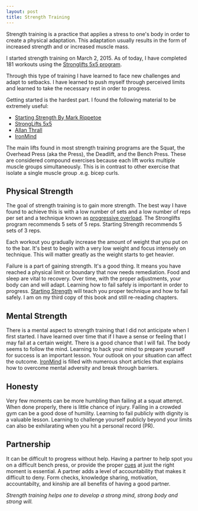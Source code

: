 ```yaml
---
layout: post
title: Strength Training
---
```


Strength training is a practice that applies a stress to one's body in
order to create a physical adaptation. This adaptation usually results
in the form of increased strength and or increased muscle mass.

I started strength training on March 2, 2015. As of today, I have
completed 181 workouts using the [Stronglifts 5x5 program](http://stronglifts.com/).

Through this type of training I have learned to face new challenges and adapt to
setbacks. I have learned to push myself through perceived limits and
learned to take the necessary rest in order to progress.

Getting started is the hardest part. I found the following material to
be extremely useful:

* [Starting Strength By Mark Rippetoe](https://www.amazon.ca/Starting-Strength-Basic-Barbell-Training/dp/0982522738)
* [StrongLifts 5x5](http://stronglifts.com/)
* [Allan Thrall](https://www.youtube.com/user/athrall7)
* [IronMind](https://www.amazon.ca/Ironmind-Stronger-Minds-Bodies/dp/0926888021)

The main lifts found in most strength training programs are the
Squat, the Overhead Press (aka the Press), the Deadlift, and the Bench
Press. These are considered compound exercises because each lift works
multiple muscle groups simultaneously. This is in contrast to
other exercise that isolate a single muscle group .e.g. bicep curls.

## Physical Strength

The goal of strength training is to gain more strength. The best way I
have found to achieve this is with a low number of sets and a low number of reps per set 
and a technique known as [progressive overload](https://en.wikipedia.org/wiki/Progressive_overload). 
The Stronglifts program recommends 5 sets of 5 reps. Starting Strength
recommends 5 sets of 3 reps.

Each workout you gradually increase the amount of weight that you put on
to the bar. It's best to begin with a very low weight and focus
intensely on technique. This will matter greatly as the weight starts to
get heavier.

Failure is a part of gaining strength. It's a good thing. It means you
have reached a physical limit or boundary that now needs remediation.
Food and sleep are vital to recovery. Over time, with the proper
adjustments, your body can and will adapt. Learning how to fail safely is
important in order to progress. 
[Starting Strength](https://www.amazon.ca/Starting-Strength-Basic-Barbell-Training/dp/0982522738) 
will teach you proper technique and how to fail safely. 
I am on my third copy of this book and still re-reading chapters.

## Mental Strength

There is a mental aspect to strength training that I did not anticipate
when I first started. I have learned over time that if I have a sense or
feeling that I may fail at a certain weight. There is a good chance that
I will fail. The body seems to follow the mind. Learning to hack your mind to
prepare yourself for success is an important lesson. Your outlook on
your situation can affect the outcome. [IronMind](https://www.amazon.ca/Ironmind-Stronger-Minds-Bodies/dp/0926888021)
is filled with numerous short articles that explains how to overcome 
mental adversity and break through barriers.

## Honesty

Very few moments can be more humbling than failing at a squat attempt.
When done properly, there is little chance of injury. Failing in a crowded gym
can be a good dose of humility. Learning to fail publicly with dignity
is a valuable lesson. Learning to challenge yourself publicly beyond
your limits can also be exhilarating when you hit a personal record
(PR). 

## Partnership

It can be difficult to progress without help. Having a partner to help spot
you on a difficult bench press, or provide the proper
[cues](http://startingstrength.com/training/cues) at just the right
moment is essential.  A partner adds a level of accountability that
makes it difficult to deny. Form checks, knowledge sharing, motivation,
accountabilty, and kinship are all benefits of having a good partner.

*Strength training helps one to develop a strong mind, strong body and strong will.*
